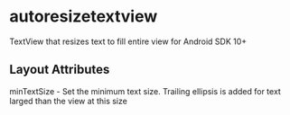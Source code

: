 autoresizetextview
==================

TextView that resizes text to fill entire view for Android SDK 10+

Layout Attributes
-----------------
minTextSize - Set the minimum text size. Trailing ellipsis is added for text larged than the view at this size
